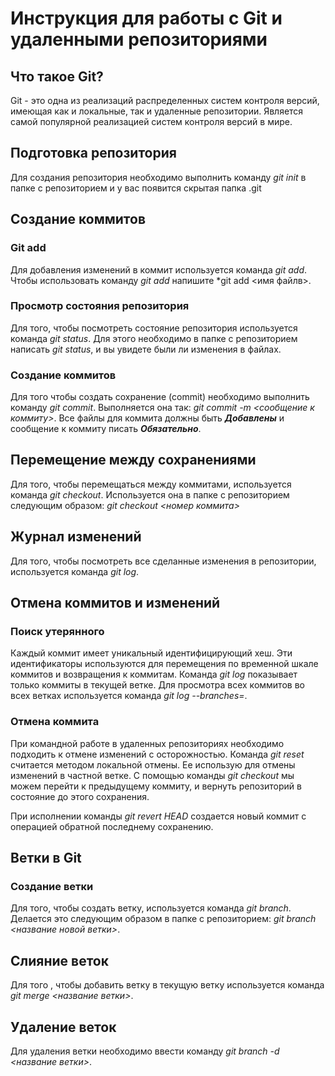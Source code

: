 # Инструкция для работы с Git и удаленными репозиториями

## Что такое Git?

Git - это одна из реализаций распределенных систем контроля версий, имеющая как и локальные, так и удаленные репозитории. Является самой популярной реализацией систем контроля версий в мире. 

## Подготовка репозитория

Для создания репозитория необходимо выполнить команду *git init* в папке с репозиторием и у вас появится скрытая папка .git

## Создание коммитов

### Git add

Для добавления изменений в коммит используется команда *git add*. Чтобы использовать команду *git add* напишите *git add <имя файлв>.

### Просмотр состояния репозитория

Для того, чтобы посмотреть состояние репозитория используется команда *git status*. Для этого необходимо в папке с репозиторием написать *git status*, и вы увидете были ли изменения в файлах.

### Создание коммитов

Для того чтобы создать сохранение (commit) необходимо выполнить команду *git commit*. Выполняется она так: *git commit -m <сообщение к коммиту>*. Все файлы для коммита должны быть ***Добавлены*** и сообщение к коммиту писать ***Обязательно***.

## Перемещение между сохранениями 

Для того, чтобы перемещаться  между коммитами, используется команда *git checkout*. Используется она в папке с репозиторием следующим образом: *git checkout <номер коммита>* 

## Журнал изменений

Для того, чтобы посмотреть все сделанные изменения в репозитории, используется команда *git log*. 

## Отмена коммитов и изменений

### Поиск утерянного

Каждый коммит имеет уникальный идентифицирующий хеш. Эти идентификаторы используются для перемещения по временной шкале коммитов и возвращения к коммитам. Команда *git log* показывает только коммиты в текущей ветке. Для просмотра всех коммитов во всех ветках используется команда *git log --branches=*.

### Отмена коммита

При командной работе в удаленных репозиториях необходимо подходить к отмене изменений с осторожностью. Команда *git reset* считается методом локальной отмены. Ее использую для отмены изменений в частной ветке.
С помощью команды *git checkout* мы можем перейти к предыдущему коммиту, и вернуть репозиторий в состояние до этого сохранения. 

При исполнении команды *git revert HEAD* создается новый коммит с операцией обратной последнему сохранению. 

## Ветки в Git

### Создание ветки

Для того, чтобы создать ветку, используется команда *git branch*. Делается это следующим образом в папке с репозиторием: *git branch <название новой ветки>*.

## Слияние веток

Для того , чтобы добавить ветку в текущую ветку используется команда *git merge <название ветки>*.

## Удаление веток

Для удаления ветки необходимо ввести команду *git branch -d <название ветки>*.